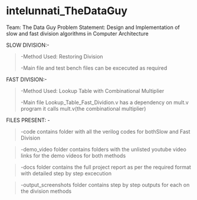 # intelunnati_TheDataGuy
Team: The Data Guy
Problem Statement: Design and Implementation of slow and fast division algorithms in Computer Architecture

SLOW DIVISION:-
>-Method Used: Restoring Division
>
>-Main file and test bench files can be excecuted as required


FAST DIVISION:-
>-Method Used: Lookup Table with Combinational Multiplier
>
>-Main file Lookup_Table_Fast_Dividion.v has a dependency on mult.v program it calls mult.v(the combinational multiplier)

FILES PRESENT: -
>-code contains folder with all the verilog codes for bothSlow and Fast Division

>-demo_video folder contains folders with the unlisted youtube video links for the demo videos for both methods

>-docs folder contains the full project report as per the required format with detailed step by step excecution

>-output_screenshots folder contains step by step outputs for each on the division methods
